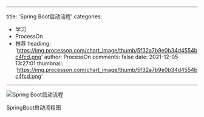 
---
title: 'Spring Boot启动流程'
categories: 
 - 学习
 - ProcessOn
 - 推荐
headimg: 'https://img.processon.com/chart_image/thumb/5f32a7b9e0b34d4554bc4fcd.png'
author: ProcessOn
comments: false
date: 2021-12-05 13:27:01
thumbnail: 'https://img.processon.com/chart_image/thumb/5f32a7b9e0b34d4554bc4fcd.png'
---

<div>   
<img class="thumb" alt="Spring Boot启动流程" src="https://img.processon.com/chart_image/thumb/5f32a7b9e0b34d4554bc4fcd.png" referrerpolicy="no-referrer">
<p>SpringBoot启动流程图</p>  
</div>
            